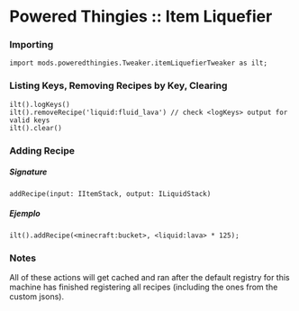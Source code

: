# Powered Thingies :: Item Liquefier

### Importing

```zenscript
import mods.poweredthingies.Tweaker.itemLiquefierTweaker as ilt;
```

### Listing Keys, Removing Recipes by Key, Clearing

```zenscript
ilt().logKeys()
ilt().removeRecipe('liquid:fluid_lava') // check <logKeys> output for valid keys
ilt().clear()
```

### Adding Recipe

##### Signature

```zenscript
addRecipe(input: IItemStack, output: ILiquidStack)
```

##### Ejemplo 

```zenscript
ilt().addRecipe(<minecraft:bucket>, <liquid:lava> * 125);
```

### Notes

All of these actions will get cached and ran after the default registry for this machine has finished registering all recipes (including the ones from the custom jsons).